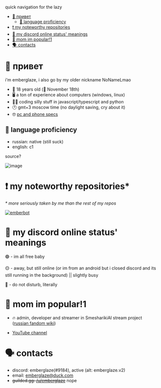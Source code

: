 quick navigation for the lazy

- [👋 привет](#-привет)
  - [📖 language proficiency](#-language-proficiency)
- [❗ my noteworthy repositories](#-my-noteworthy-repositories)
- [🥱 my discord online status' meanings](#-my-discord-online-status-meanings)
- [📢 mom im popular!1](#-mom-im-popular1)
- [🗣️ contacts](#%EF%B8%8F-contacts)

# 👋 привет

i'm emberglaze, i also go by my older nickname NoNameLmao

- 🐣 18 years old (🍰 November 18th)
- 🖥️ a ton of experience about computers (windows, linux)
- 🧑‍💻 coding silly stuff in javascript/typescript and python
- 🕐 gmt+3 moscow time (no daylight saving, cry about it)
- 🤓 [pc and phone specs](https://github.com/NoNameLmao/NoNameLmao/blob/main/specs.md#-digital-devices-and-their-specs)

## 📖 language proficiency

- russian: native (still suck)
- english: c1

source?

![image](https://user-images.githubusercontent.com/68788282/233656511-59243e22-fd0e-42b2-a2f4-0a098af673d6.gif)

# ❗ my noteworthy repositories*

*\* more seriously taken by me than the rest of my repos*

[![emberbot](https://github-readme-stats.vercel.app/api/pin/?username=NoNameLmao&repo=emberbot)](https://github.com/anuraghazra/github-readme-stats)

# 🥱 my discord online status' meanings

🟢 - im all free baby

🟡 - away, but still online (or im from an android but i closed discord and its still running in the background) || slightly busy

🔴 - do not disturb, literally

# 📢 mom im popular!1

- 🔥 admin, developer and streamer in SmesharikiAI stream project ([russian fandom wiki](https://neiroshariki.fandom.com/ru/wiki/%D0%9D%D0%B5%D0%B9%D1%80%D0%BE%D1%88%D0%B0%D1%80%D0%B8%D0%BA%D0%B8))

- [YouTube channel](https://www.youtube.com/@emberglaze)

# 🗣️ contacts

- discord: emberglaze(#9184), active (alt: emberglaze.v2)
- email: emberglaze@duck.com
- ~~guilded.gg: [/u/emberglaze](https://www.guilded.gg/u/emberglaze)~~ nope
